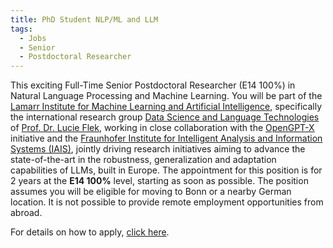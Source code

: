 ```yaml
---
title: PhD Student NLP/ML and LLM
tags: 
  - Jobs
  - Senior
  - Postdoctoral Researcher
---
```



This exciting Full-Time Senior Postdoctoral Researcher (E14 100%) in Natural Language Processing and Machine Learning. You will be part of the [Lamarr Institute for Machine Learning and Artificial Intelligence](https://lamarr-institute.org/), specifically the international research group [Data Science and Language Technologies](https://www.b-it-center.de/research-groups/data-science-language-technologies-group) of [Prof. Dr. Lucie Flek](https://lamarr-institute.org/about/team/), working in close collaboration with the [OpenGPT-X](https://opengpt-x.de/) initiative and the [Fraunhofer Institute for Intelligent Analysis and Information Systems (IAIS)](https://www.iais.fraunhofer.de/en.html), jointly driving research initiatives aiming to advance the state-of-the-art in the robustness, generalization and adaptation capabilities of LLMs, built in Europe. The appointment for this position is for 2 years at the **E14 100%** level, starting as soon as possible. The position assumes you will be eligible for moving to Bonn or a nearby German location. It is not possible to provide remote employment opportunities from abroad.

For details on how to apply, [click here](../../../resources/Postdoc-Area-Coordinator-Lamarr-NLP.pdf).